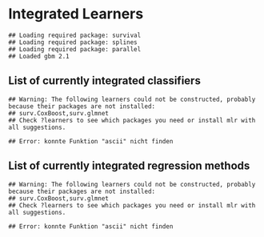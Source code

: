 Integrated Learners
===================


```
## Loading required package: survival
## Loading required package: splines
## Loading required package: parallel
## Loaded gbm 2.1
```


List of currently integrated classifiers
----------------------------------------


```
## Warning: The following learners could not be constructed, probably because their packages are not installed:
## surv.CoxBoost,surv.glmnet
## Check ?learners to see which packages you need or install mlr with all suggestions.
```

```
## Error: konnte Funktion "ascii" nicht finden
```


List of currently integrated regression methods
-----------------------------------------------


```
## Warning: The following learners could not be constructed, probably because their packages are not installed:
## surv.CoxBoost,surv.glmnet
## Check ?learners to see which packages you need or install mlr with all suggestions.
```

```
## Error: konnte Funktion "ascii" nicht finden
```

